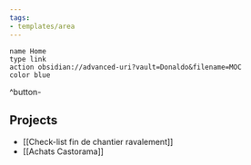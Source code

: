 ```yaml
---
tags:
- templates/area
---
```

```button
name Home
type link
action obsidian://advanced-uri?vault=Donaldo&filename=MOC
color blue
```
^button-

## Projects 

- [[Check-list fin de chantier ravalement]]
- [[Achats Castorama]]